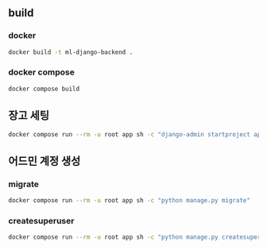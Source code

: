 ## build
### docker
```sh
docker build -t ml-django-backend .
```

### docker compose
```sh
docker compose build
```

## 장고 세팅
```sh
docker compose run --rm -u root app sh -c "django-admin startproject app . && chown -R django-user /app"
```

## 어드민 계정 생성
### migrate
```sh
docker compose run --rm -u root app sh -c "python manage.py migrate"
```

### createsuperuser
```sh
docker compose run --rm -u root app sh -c "python manage.py createsuperuser"
```
